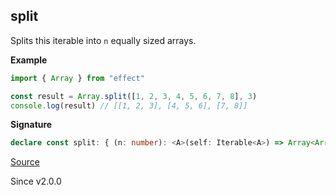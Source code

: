 ## split

Splits this iterable into `n` equally sized arrays.

**Example**

```ts
import { Array } from "effect"

const result = Array.split([1, 2, 3, 4, 5, 6, 7, 8], 3)
console.log(result) // [[1, 2, 3], [4, 5, 6], [7, 8]]
```

**Signature**

```ts
declare const split: { (n: number): <A>(self: Iterable<A>) => Array<Array<A>>; <A>(self: Iterable<A>, n: number): Array<Array<A>>; }
```

[Source](https://github.com/Effect-TS/effect/tree/main/packages/effect/src/Array.ts#L1861)

Since v2.0.0